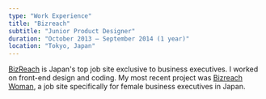 ```yaml
---
type: "Work Experience"
title: "Bizreach"
subtitle: "Junior Product Designer"
duration: "October 2013 – September 2014 (1 year)"
location: "Tokyo, Japan"
---
```


<a href="https://www.bizreach.jp/" target="_blank">BizReach</a> is Japan's top job site exclusive to business executives. I worked on front-end design and coding. My most recent project was <a href="https://woman.bizreach.jp/" target="_blank">Bizreach Woman</a>, a job site specifically for female business executives in Japan.
